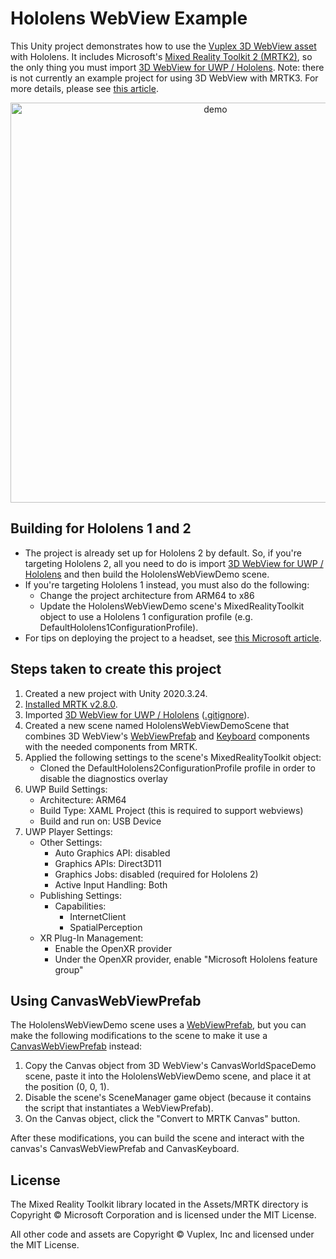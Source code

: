 # Hololens WebView Example

This Unity project demonstrates how to use the [Vuplex 3D WebView asset](https://developer.vuplex.com/webview/overview) with Hololens. It includes Microsoft's [Mixed Reality Toolkit 2 (MRTK2)](https://github.com/microsoft/MixedRealityToolkit-Unity), so the only thing you must import [3D WebView for UWP / Hololens](https://store.vuplex.com/webview/uwp). Note: there is not currently an example project for using 3D WebView with MRTK3. For more details, please see [this article](https://support.vuplex.com/articles/clicking#mrtk).

<p align="center">
  <img alt="demo" src="./demo.gif" width="640">
</p>

## Building for Hololens 1 and 2

- The project is already set up for Hololens 2 by default. So, if you're targeting Hololens 2, all you need to do is import [3D WebView for UWP / Hololens](https://store.vuplex.com/webview/uwp) and then build the HololensWebViewDemo scene.
- If you're targeting Hololens 1 instead, you must also do the following:
    - Change the project architecture from ARM64 to x86
    - Update the HololensWebViewDemo scene's MixedRealityToolkit object to use a Hololens 1 configuration profile (e.g. DefaultHololens1ConfigurationProfile).
- For tips on deploying the project to a headset, see [this Microsoft article](https://docs.microsoft.com/en-us/windows/mixed-reality/using-visual-studio).

## Steps taken to create this project

1. Created a new project with Unity 2020.3.24.
2. [Installed MRTK v2.8.0](https://docs.microsoft.com/en-us/windows/mixed-reality/develop/unity/new-openxr-project-with-mrtk).
3. Imported [3D WebView for UWP / Hololens](https://store.vuplex.com/webview/uwp) ([.gitignore](./.gitignore#L74)).
4. Created a new scene named HololensWebViewDemoScene that combines 3D WebView's [WebViewPrefab](https://developer.vuplex.com/webview/WebViewPrefab) and [Keyboard](https://developer.vuplex.com/webview/Keyboard) components with the needed components from MRTK.
5. Applied the following settings to the scene's MixedRealityToolkit object:
    - Cloned the DefaultHololens2ConfigurationProfile profile in order to disable the diagnostics overlay
6. UWP Build Settings:
    - Architecture: ARM64
    - Build Type: XAML Project (this is required to support webviews)
    - Build and run on: USB Device
7. UWP Player Settings:
    - Other Settings:
        - Auto Graphics API: disabled
        - Graphics APIs: Direct3D11
        - Graphics Jobs: disabled (required for Hololens 2)
        - Active Input Handling: Both
    - Publishing Settings:
        - Capabilities:
            - InternetClient
            - SpatialPerception
    - XR Plug-In Management:
        - Enable the OpenXR provider
        - Under the OpenXR provider, enable "Microsoft Hololens feature group"

## Using CanvasWebViewPrefab

The HololensWebViewDemo scene uses a [WebViewPrefab](https://developer.vuplex.com/webview/WebViewPrefab), but you can make the following modifications to the scene to make it use a [CanvasWebViewPrefab](https://developer.vuplex.com/webview/CanvasWebViewPrefab) instead:

1. Copy the Canvas object from 3D WebView's CanvasWorldSpaceDemo scene, paste it into the HololensWebViewDemo scene, and place it at the position (0, 0, 1).
2. Disable the scene's SceneManager game object (because it contains the script that instantiates a WebViewPrefab).
3. On the Canvas object, click the "Convert to MRTK Canvas" button.

After these modifications, you can build the scene and interact with the canvas's CanvasWebViewPrefab and CanvasKeyboard.

## License

The Mixed Reality Toolkit library located in the Assets/MRTK directory is Copyright © Microsoft Corporation and is licensed under the MIT License.

All other code and assets are Copyright © Vuplex, Inc and licensed under the MIT License.
